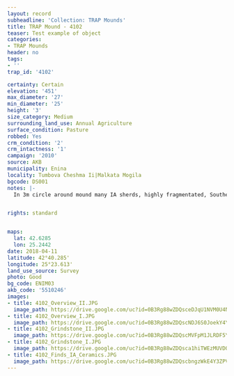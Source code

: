 ```yaml
---
layout: record
subheadline: 'Collection: TRAP Mounds'
title: TRAP Mound - 4102
teaser: Test example of object
categories:
- TRAP Mounds
header: no
tags:
- ''
trap_id: '4102'

certainty: Certain
elevation: '451'
max_diameter: '27'
min_diameter: '25'
height: '3'
size_category: Medium
surrounding_land_use: Annual Agriculture
surface_condition: Pasture
robbed: Yes
crm_condition: '2'
crm_intactness: '1'
campaign: '2010'
source: AKB
municipality: Enina
locality: Tumbova Cheshma Ii|Malkata Mogila
bgcode: DS001
notes: |-
  In 3m circle around mound many IA sherds, highly fragmentated, Southern of mound 3 big stones.


rights: standard


maps:
  lat: 42.6285
  lon: 25.2442
date: 2018-04-11
latitude: 42°40.285'
longitude: 25°23.613'
land_use_source: Survey
photo: Good
bg_code: ENIM03
akb_code: '5510246'
images:
- title: 4102_Overview_II.JPG
  image_path: https://drive.google.com/uc?id=0B3Rg88wZDQsceDJqU1NVM0U4NGM
- title: 4102_Overview_I.JPG
  image_path: https://drive.google.com/uc?id=0B3Rg88wZDQscNDJ6S0JoekY4Ync
- title: 4102_Grindstone_II.JPG
  image_path: https://drive.google.com/uc?id=0B3Rg88wZDQscMVFpM1JLRDF5Y1U
- title: 4102_Grindstone_I.JPG
  image_path: https://drive.google.com/uc?id=0B3Rg88wZDQsca1hiTWEzMUVDQ3c
- title: 4102_Finds_IA_Ceramics.JPG
  image_path: https://drive.google.com/uc?id=0B3Rg88wZDQscbngzWkE4Y3ZPVkU
---
```

